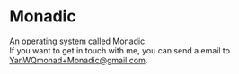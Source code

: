 # Monadic
An operating system called Monadic.  
If you want to get in touch with me, you can send a email to YanWQmonad+Monadic@gmail.com.
